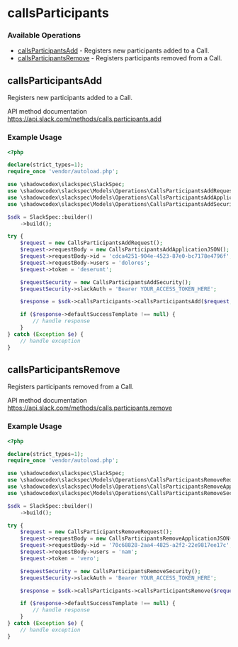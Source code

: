 # callsParticipants

### Available Operations

* [callsParticipantsAdd](#callsparticipantsadd) - Registers new participants added to a Call.
* [callsParticipantsRemove](#callsparticipantsremove) - Registers participants removed from a Call.

## callsParticipantsAdd

Registers new participants added to a Call.

API method documentation
<https://api.slack.com/methods/calls.participants.add>

### Example Usage

```php
<?php

declare(strict_types=1);
require_once 'vendor/autoload.php';

use \shadowcodex\slackspec\SlackSpec;
use \shadowcodex\slackspec\Models\Operations\CallsParticipantsAddRequest;
use \shadowcodex\slackspec\Models\Operations\CallsParticipantsAddApplicationJSON;
use \shadowcodex\slackspec\Models\Operations\CallsParticipantsAddSecurity;

$sdk = SlackSpec::builder()
    ->build();

try {
    $request = new CallsParticipantsAddRequest();
    $request->requestBody = new CallsParticipantsAddApplicationJSON();
    $request->requestBody->id = 'cdca4251-904e-4523-87e0-bc7178e4796f';
    $request->requestBody->users = 'dolores';
    $request->token = 'deserunt';

    $requestSecurity = new CallsParticipantsAddSecurity();
    $requestSecurity->slackAuth = 'Bearer YOUR_ACCESS_TOKEN_HERE';

    $response = $sdk->callsParticipants->callsParticipantsAdd($request, $requestSecurity);

    if ($response->defaultSuccessTemplate !== null) {
        // handle response
    }
} catch (Exception $e) {
    // handle exception
}
```

## callsParticipantsRemove

Registers participants removed from a Call.

API method documentation
<https://api.slack.com/methods/calls.participants.remove>

### Example Usage

```php
<?php

declare(strict_types=1);
require_once 'vendor/autoload.php';

use \shadowcodex\slackspec\SlackSpec;
use \shadowcodex\slackspec\Models\Operations\CallsParticipantsRemoveRequest;
use \shadowcodex\slackspec\Models\Operations\CallsParticipantsRemoveApplicationJSON;
use \shadowcodex\slackspec\Models\Operations\CallsParticipantsRemoveSecurity;

$sdk = SlackSpec::builder()
    ->build();

try {
    $request = new CallsParticipantsRemoveRequest();
    $request->requestBody = new CallsParticipantsRemoveApplicationJSON();
    $request->requestBody->id = '70c68828-2aa4-4825-a2f2-22e9817ee17c';
    $request->requestBody->users = 'nam';
    $request->token = 'vero';

    $requestSecurity = new CallsParticipantsRemoveSecurity();
    $requestSecurity->slackAuth = 'Bearer YOUR_ACCESS_TOKEN_HERE';

    $response = $sdk->callsParticipants->callsParticipantsRemove($request, $requestSecurity);

    if ($response->defaultSuccessTemplate !== null) {
        // handle response
    }
} catch (Exception $e) {
    // handle exception
}
```
